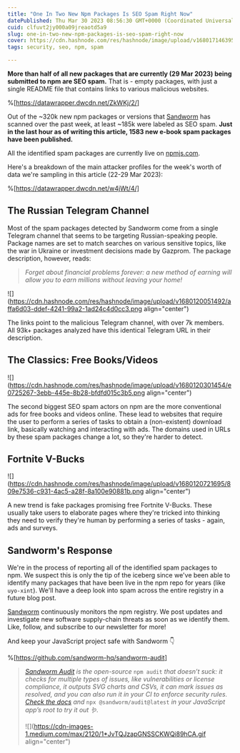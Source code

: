 ```yaml
---
title: "One In Two New Npm Packages Is SEO Spam Right Now"
datePublished: Thu Mar 30 2023 08:56:30 GMT+0000 (Coordinated Universal Time)
cuid: clfuvt2jy000a09jreaotd5a9
slug: one-in-two-new-npm-packages-is-seo-spam-right-now
cover: https://cdn.hashnode.com/res/hashnode/image/upload/v1680171463954/6154fb15-a996-4c1a-b61a-af5dfe1db606.jpeg
tags: security, seo, npm, spam

---
```


**More than half of all new packages that are currently (29 Mar 2023) being submitted to npm are SEO spam.** That is - empty packages, with just a single README file that contains links to various malicious websites.

%[https://datawrapper.dwcdn.net/ZkWKj/2/] 

Out of the ~320k new npm packages or versions that [Sandworm](https://sandworm.dev) has scanned over the past week, at least ~185k were labeled as SEO spam. **Just in the last hour as of writing this article, 1583 new e-book spam packages have been published.**

All the identified spam packages are currently live on [npmjs.com](https://www.npmjs.com/).

Here's a breakdown of the main attacker profiles for the week's worth of data we're sampling in this article (22-29 Mar 2023):

%[https://datawrapper.dwcdn.net/w4jWt/4/] 

## The Russian Telegram Channel

Most of the spam packages detected by Sandworm come from a single Telegram channel that seems to be targeting Russian-speaking people. Package names are set to match searches on various sensitive topics, like the war in Ukraine or investment decisions made by Gazprom. The package description, however, reads:

> *Forget about financial problems forever: a new method of earning will allow you to earn millions without leaving your home!*

![](https://cdn.hashnode.com/res/hashnode/image/upload/v1680120051492/affa6d03-ddef-4241-99a2-1ad24c4d0cc3.png align="center")

The links point to the malicious Telegram channel, with over 7k members. All 93k+ packages analyzed have this identical Telegram URL in their description.

## The Classics: Free Books/Videos

![](https://cdn.hashnode.com/res/hashnode/image/upload/v1680120301454/e0725267-3ebb-445e-8b28-bfdfd015c3b5.png align="center")

The second biggest SEO spam actors on npm are the more conventional ads for free books and videos online. These lead to websites that require the user to perform a series of tasks to obtain a (non-existent) download link, basically watching and interacting with ads. The domains used in URLs by these spam packages change a lot, so they're harder to detect.

## Fortnite V-Bucks

![](https://cdn.hashnode.com/res/hashnode/image/upload/v1680120721695/809e7536-c931-4ac5-a28f-8a100e90881b.png align="center")

A new trend is fake packages promising free Fortnite V-Bucks. These usually take users to elaborate pages where they're tricked into thinking they need to verify they're human by performing a series of tasks - again, ads and surveys.

## Sandworm's Response

We're in the process of reporting all of the identified spam packages to npm. We suspect this is only the tip of the iceberg since we've been able to identify many packages that have been live in the npm repo for years (like `uyo-xint`). We'll have a deep look into spam across the entire registry in a future blog post.

[Sandworm](https://sandworm.dev) continuously monitors the npm registry. We post updates and investigate new software supply-chain threats as soon as we identify them. Like, follow, and subscribe to our newsletter for more!

And keep your JavaScript project safe with Sandworm 👇

%[https://github.com/sandworm-hq/sandworm-audit] 

> [*Sandworm Audit*](https://github.com/sandworm-hq/sandworm-audit) *is the open-source* `npm audit` *that doesn’t suck: it checks for multiple types of issues, like vulnerabilities or license compliance, it outputs SVG charts and CSVs, it can mark issues as resolved, and you can also run it in your CI to enforce security rules.* [*Check the docs*](https://docs.sandworm.dev/) *and* `npx @sandworm/audit@latest` *in your JavaScript app’s root to try it out 🪱.*
> 
> ![](https://cdn-images-1.medium.com/max/2120/1*JvTQJzapGNSSCKWQi89hCA.gif align="center")